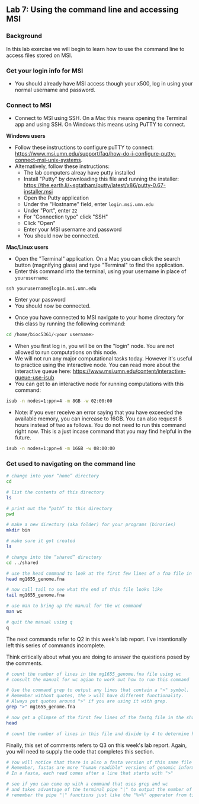 ## Lab 7: Using the command line and accessing MSI

### Background
In this lab exercise we will begin to learn how to use the command line to access files stored on MSI.

### Get your login info for MSI

  * You should already have MSI access though your x500, log in using your normal username and password.


### Connect to MSI
- Connect to MSI using SSH. On a Mac this means opening the Terminal app and using SSH. On Windows this means using PuTTY to connect.

**Windows users**
  * Follow these instructions to configure puTTY to connect: https://www.msi.umn.edu/support/faq/how-do-i-configure-putty-connect-msi-unix-systems.
  * Alternatively, follow these instructions:
    * The lab computers alreay have putty installed
    * Install "Putty" by downloading this file and running the installer:
https://the.earth.li/~sgtatham/putty/latest/x86/putty-0.67-installer.msi
    * Open the Putty application
    * Under the "Hostname" field, enter `login.msi.umn.edu`
    * Under "Port", enter `22`
    * For "Connection type" click "SSH"
    * Click "Open"
    * Enter your MSI username and password
    * You should now be connected.

**Mac/Linux users**

  * Open the "Terminal" application. On a Mac you can click the search button (magnifying glass) and type "Terminal" to find the application.
  * Enter this command into the terminal, using your username in place of `yourusername`:

`ssh yourusername@login.msi.umn.edu`
 
 * Enter your password
  * You should now be connected.
  
  - Once you have connected to MSI navigate to your home directory for this class by running the following command:
  
  ```bash
  cd /home/bioc5361/<your username>
  ```

- When you first log in, you will be on the "login" node. You are not allowed to run computations on this node. 
 - We will not run any major computational tasks today. However it's useful to practice using the interactive node. You can read more about the interactive queue here: https://www.msi.umn.edu/content/interactive-queue-use-isub
 - You can get to an interactive node for running computations with this command:

 ```bash
 isub -n nodes=1:ppn=4 -m 8GB -w 02:00:00
 ```


- Note: if you ever receive an error saying that you have exceeded the available memory, you can increase to 16GB.
 You can also request 8 hours instead of two as follows. You do not need to run this command right now. This is a just incase command that you may find helpful in the future.
 
 ```bash
 isub -n nodes=1:ppn=4 -m 16GB -w 08:00:00
 ```

### Get used to navigating on the command line

```bash
# change into your “home” directory
cd

# list the contents of this directory
ls

# print out the “path” to this directory
pwd

# make a new directory (aka folder) for your programs (binaries)
mkdir bin

# make sure it got created
ls

# change into the “shared” directory
cd ../shared

# use the head command to look at the first few lines of a fna file in this directory
head mg1655_genome.fna

# now call tail to see what the end of this file looks like
tail mg1655_genome.fna

# use man to bring up the manual for the wc command
man wc

# quit the manual using q
q
```
The next commands refer to Q2 in this week's lab report. I've intentionally left this series of commands incomplete.

Think critically about what you are doing to answer the questions posed by the comments.

```bash
# count the number of lines in the mg1655_genome.fna file using wc
# consult the manual for wc agian to work out how to run this command

# Use the command grep to output any lines that contain a ">" symbol.
# Remember without quotes, the > will have different functionality. 
# Always put quotes around ">" if you are using it with grep.
grep ">" mg1655_genome.fna

# now get a glimpse of the first few lines of the fastq file in the shared directory using head
head

# count the number of lines in this file and divide by 4 to determine how many reads are in this fastq
```

Finally, this set of comments refers to Q3 on this week's lab report.
Again, you will need to supply the code that completes this section.

```bash
# You will notice that there is also a fasta version of this same file in the shared directory
# Remember, fastas are more "human readible" versions of genomic information
# In a fasta, each read comes after a line that starts with ">"

# see if you can come up with a command that uses grep and wc 
# and takes advantage of the terminal pipe "|" to output the number of reads directly to the console
# remember the pipe "|" functions just like the "%>%" opperator from tidyverse

```







